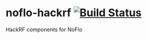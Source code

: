 # noflo-hackrf [![Build Status](https://secure.travis-ci.org/bergie/noflo-hackrf.png?branch=master)](http://travis-ci.org/bergie/noflo-hackrf)

HackRF components for NoFlo
